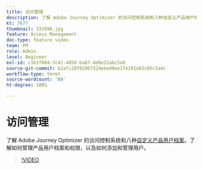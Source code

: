 ```yaml
---
title: 访问管理
description: 了解 Adobe Journey Optimizer 的访问控制系统和八种自定义产品用户档案。了解如何管理产品用户档案和权限，以及如何添加和管理用户。
kt: 7677
thumbnail: 333998.jpg
feature: Access Management
doc-type: feature video
team: PM
role: Admin
level: Beginner
exl-id: c1b3f804-7c41-4856-ba87-4d8e22abc5a9
source-git-commit: b2afc28f82967324ebed0ee17e291e83c85c3a4c
workflow-type: tm+mt
source-wordcount: '69'
ht-degree: 100%

---
```


# 访问管理

了解 Adobe Journey Optimizer 的访问控制系统和八种[自定义产品用户档案](https://experienceleague.adobe.com/docs/journey-optimizer/using/administration/ootb-product-profiles.html?lang=zh-Hans)。了解如何管理产品用户档案和权限，以及如何添加和管理用户。

>[!VIDEO](https://video.tv.adobe.com/v/333998?quality=12&learn=on)
